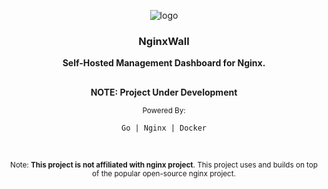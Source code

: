 <div align="center">
  

![logo](https://github.com/nginxwall.png?size=200)

### **NginxWall**

**Self-Hosted Management Dashboard for Nginx.**

##


**NOTE: Project Under Development**

<sub>Powered By: </sub>

`Go | Nginx | Docker`


<!-- 
<br>

Nginxwall 👉 [nginxwall.com](https://nginxwall.com)

Documentation 👉 [docs.nginxwall.com](https://docs.nginxwall.com) 

-->

<br>

<sub>Note: **This project is not affiliated with nginx project**. This project uses and builds on top of the popular open-source nginx project.</sub>

</div>

